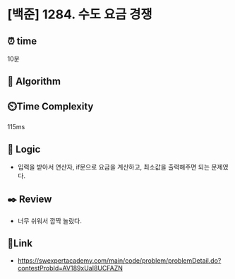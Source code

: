 # [백준] 1284. 수도 요금 경쟁
 
## ⏰  **time**
10분

## :pushpin: **Algorithm**
 

## ⏲️**Time Complexity**
115ms

## :round_pushpin: **Logic**
- 입력을 받아서 연산자, if문으로 요금을 계산하고, 최소값을 출력해주면 되는 문제였다.

## :black_nib: **Review**
- 너무 쉬워서 깜짝 놀랐다.  

## 📡**Link**
- https://swexpertacademy.com/main/code/problem/problemDetail.do?contestProbId=AV189xUaI8UCFAZN
